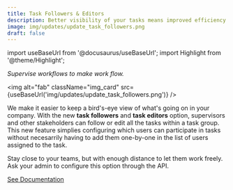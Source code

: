```yaml
---
title: Task Followers & Editors
description: Better visibility of your tasks means improved efficiency and increased productivity. Configure your settings so that when you open your workflow groups, you can get a glance at all of your tasks. Create custom filters and choose which task view suits you best – List, Kanban, Calendar, Table.
image: img/updates/update_task_followers.png
draft: false
---
```


import useBaseUrl from '@docusaurus/useBaseUrl'; 
import Highlight from '@theme/Highlight';

<div className="align-center">
<div className="card">
<div className="card__header">

<span className="hero__subtitle"><em>

Supervise workflows to make work flow.

</em></span>

</div>
<div className="card__image">

<img alt="fab" className="img_card" src={useBaseUrl('img/updates/update_task_followers.png')} />
<br/>

</div>
<div className="card__body">

We make it easier to keep a bird's-eye view of what's going on in your company. With the new **task followers** and **task editors** option, supervisors and other stakeholders can follow or edit all the tasks within a task group. This new feature simplies configuring which users can participate in tasks without necesarrily having to add them one-by-one in the list of users assigned to the task. 

Stay close to your teams, but with enough distance to let them work freely. Ask your admin to configure this option through the API.
</div>
<div className="card__footer text-center align-padding-center">

<a className="button button--info button--block" href="/docs/documentation/api/tasks/tasks#task-permissions-for-unassociated-users">See Documentation</a>
<br/>

</div>
</div>
</div>
